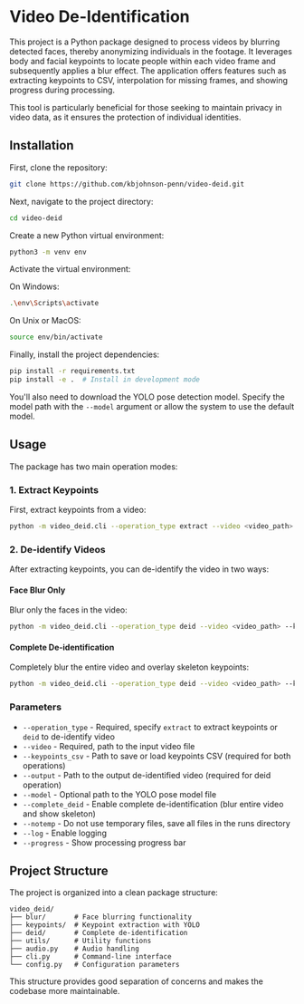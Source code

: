 # Video De-Identification

This project is a Python package designed to process videos by blurring detected faces, thereby anonymizing individuals in the footage. It leverages body and facial keypoints to locate people within each video frame and subsequently applies a blur effect. The application offers features such as extracting keypoints to CSV, interpolation for missing frames, and showing progress during processing.

This tool is particularly beneficial for those seeking to maintain privacy in video data, as it ensures the protection of individual identities.

## Installation

First, clone the repository:

```bash
git clone https://github.com/kbjohnson-penn/video-deid.git
```

Next, navigate to the project directory:

```bash
cd video-deid
```

Create a new Python virtual environment:

```bash
python3 -m venv env
```

Activate the virtual environment:

On Windows:

```bash
.\env\Scripts\activate
```

On Unix or MacOS:

```bash
source env/bin/activate
```

Finally, install the project dependencies:

```bash
pip install -r requirements.txt
pip install -e .  # Install in development mode
```

You'll also need to download the YOLO pose detection model. Specify the model path with the `--model` argument or allow the system to use the default model.

## Usage

The package has two main operation modes:

### 1. Extract Keypoints

First, extract keypoints from a video:

```bash
python -m video_deid.cli --operation_type extract --video <video_path> --keypoints_csv <output_csv_path> [--model <model_path>] [--log] [--progress]
```

### 2. De-identify Videos

After extracting keypoints, you can de-identify the video in two ways:

#### Face Blur Only

Blur only the faces in the video:

```bash
python -m video_deid.cli --operation_type deid --video <video_path> --keypoints_csv <keypoints_csv> --output <output_path> [--model <model_path>] [--log] [--progress]
```

#### Complete De-identification

Completely blur the entire video and overlay skeleton keypoints:

```bash
python -m video_deid.cli --operation_type deid --video <video_path> --keypoints_csv <keypoints_csv> --output <output_path> --complete_deid [--log] [--progress]
```

### Parameters

- `--operation_type` - Required, specify `extract` to extract keypoints or `deid` to de-identify video
- `--video` - Required, path to the input video file
- `--keypoints_csv` - Path to save or load keypoints CSV (required for both operations)
- `--output` - Path to the output de-identified video (required for deid operation)
- `--model` - Optional path to the YOLO pose model file
- `--complete_deid` - Enable complete de-identification (blur entire video and show skeleton)
- `--notemp` - Do not use temporary files, save all files in the runs directory
- `--log` - Enable logging
- `--progress` - Show processing progress bar

## Project Structure

The project is organized into a clean package structure:

```
video_deid/
├── blur/       # Face blurring functionality
├── keypoints/  # Keypoint extraction with YOLO
├── deid/       # Complete de-identification
├── utils/      # Utility functions
├── audio.py    # Audio handling
├── cli.py      # Command-line interface
└── config.py   # Configuration parameters
```

This structure provides good separation of concerns and makes the codebase more maintainable.
